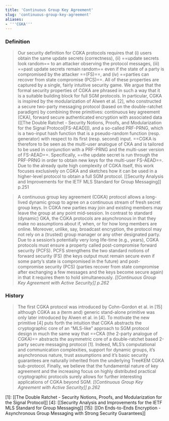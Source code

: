 ```yaml
---
title: 'Continuous Group Key Agreement'
slug: 'continuous-group-key-agreement'
aliases:
- '''CGKA'''
---
```


### Definition
> Our security definition for CGKA protocols requires that (i) users obtain the same update secrets (correctness), (ii) ==update secrets look random== to an attacker observing the protocol messages, (iii) ==past update secrets remain random== even if the state of a party is compromised by the attacker ==(FS)==, and (iv) ==parties can recover from state compromise (PCS)==. All of these properties are captured by a single, fairly intuitive security game.
> We argue that the formal security properties of CGKA are phrased in such a way that it is a suitable building block for full SGM protocols. In particular, CGKA is inspired by the modularization of Alwen et al. [2], who constructed a secure two-party messaging protocol (based on the double-ratchet paradigm) by combining three primitives: continuous key agreement (CKA), forward secure authenticated encryption with associated data ([[The Double Ratchet - Security Notions, Proofs, and Modularization for the Signal Protocol|FS-AEAD]]), and a so-called PRF-PRNG, which is a two-input hash function that is a pseudo-random function (resp. generator) with respect to its first (resp. second) input. ==CGKA is therefore to be seen as the multi-user analogue of CKA and is tailored to be used in conjunction with a PRF-PRNG and the multi-user version of FS-AEAD==. Specifically, ==the update secret is run through the PRF-PRNG in order to obtain new keys for the multi-user FS-AEAD==. Due to the already quite high complexity of CGKA itself, this work focuses exclusively on CGKA and sketches how it can be used in a higher-level protocol to obtain a full SGM protocol.
> [[Security Analysis and Improvements for the IETF MLS Standard for Group Messaging]] p.251

>A continuous group key agreement (CGKA) protocol allows a long-lived dynamic group to agree on a continuous stream of fresh secret group keys. In CGKA new parties may join and existing members may leave the group at any point mid-session. In contrast to standard (dynamic) GKA, the CGKA protocols are asynchronous in that they make no assumptions about if, when, or for how long members are online. Moreover, unlike, say, broadcast encryption, the protocol may not rely on a (trusted) group manager or any other designated party. Due to a session’s potentially very long life-time (e.g., years), CGKA protocols must ensure a property called post-compromise forward security (PCFS). PCFS strengthens the two standard notions of forward security (FS) (the keys output must remain secure even if some party’s state is compromised in the future) and post-compromise security (PCS) (parties recover from state compromise after exchanging a few messages and the keys become secure again) in that it requires them to hold simultaneously. 
>*[[Continuous Group Key Agreement with Active Security]] p.262*

### History
>The first CGKA protocol was introduced by Cohn-Gordon et al. in \[15] although CGKA as a (term and) generic stand-alone primitive was only later introduced by Alwen et al. in \[4]. To motivate the new primitive \[4] puts forth the intuition that CGKA abstracts the cryptographic core of an “MLS-like” approach to SGM protocol design in much the same way that ==CKA (the 2-party analogue of CGKA)== abstracts the asymmetric core of a double-ratchet based 2-party secure messaging protocol \[1]. Indeed, MLS’s computational and communication complexities, support for dynamic groups, it’s asynchronous nature, trust assumptions and it’s basic security guarantees are naturally inherited from the underlying TreeKEM CGKA sub-protocol. Finally, we believe that the fundamental nature of key agreement and the increasing focus on highly distributed practical cryptographic protocols surely allows for further interesting applications of CGKA beyond SGM.
>*[[Continuous Group Key Agreement with Active Security]] p.262*

\[1]: [[The Double Ratchet - Security Notions, Proofs, and Modularization for the Signal Protocol]]
\[4]: [[Security Analysis and Improvements for the IETF MLS Standard for Group Messaging]]
\[15]: [[On Ends-to-Ends Encryption - Asynchronous Group Messaging with Strong Security Guarantees]]